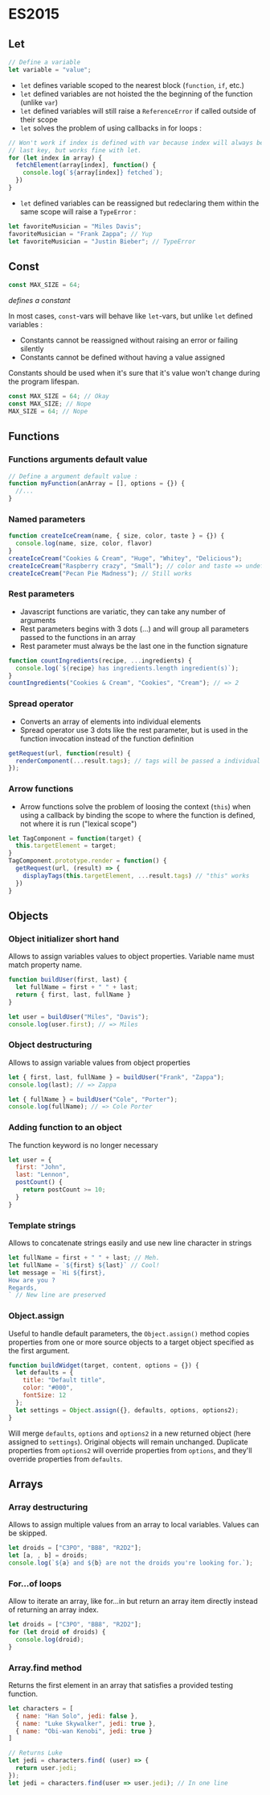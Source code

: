 ES2015
======


## Let

```javascript
// Define a variable
let variable = "value";
```

* `let` defines variable scoped to the nearest block (`function`, `if`, etc.)
* `let` defined variables are not hoisted the the beginning of the function
(unlike `var`)
* `let` defined variables will still raise a `ReferenceError` if called outside
of their scope
* `let` solves the problem of using callbacks in for loops :

```javascript
// Won't work if index is defined with var because index will always be the
// last key, but works fine with let.
for (let index in array) {
  fetchElement(array[index], function() {
    console.log(`${array[index]} fetched`);
  })
}
```



* `let` defined variables can be reassigned but redeclaring them within the
same scope will raise a `TypeError` :

```javascript
let favoriteMusician = "Miles Davis";
favoriteMusician = "Frank Zappa"; // Yup
let favoriteMusician = "Justin Bieber"; // TypeError
```


## Const

```javascript
const MAX_SIZE = 64;
```
*defines a constant*

In most cases, `const`-vars will behave like `let`-vars, but unlike `let`
defined variables :
* Constants cannot be reassigned without raising an error or failing silently
* Constants cannot be defined without having a value assigned

Constants should be used when it's sure that it's value won't change during the
program lifespan.

```javascript
const MAX_SIZE = 64; // Okay
const MAX_SIZE; // Nope
MAX_SIZE = 64; // Nope
```


## Functions

### Functions arguments default value

```javascript
// Define a argument default value :
function myFunction(anArray = [], options = {}) {
  //...
}
```

### Named parameters

```javascript
function createIceCream(name, { size, color, taste } = {}) {
  console.log(name, size, color, flavor)
}
createIceCream("Cookies & Cream", "Huge", "Whitey", "Delicious");
createIceCream("Raspberry crazy", "Small"); // color and taste => undefined
createIceCream("Pecan Pie Madness"); // Still works
```

### Rest parameters

* Javascript functions are variatic, they can take any number of arguments
* Rest parameters begins with 3 dots (...) and will group all parameters passed
to the functions in an array
* Rest parameter must always be the last one in the function signature

```javascript
function countIngredients(recipe, ...ingredients) {
  console.log(`${recipe} has ingredients.length ingredient(s)`);
}
countIngredients("Cookies & Cream", "Cookies", "Cream"); // => 2
```

### Spread operator

* Converts an array of elements into individual elements
* Spread operator use 3 dots like the rest parameter, but is used in the
function invocation instead of the function definition

```javascript
getRequest(url, function(result) {
  renderComponent(...result.tags); // tags will be passed a individual arguments
});
```

### Arrow functions

* Arrow functions solve the problem of loosing the context (`this`) when using
a callback by binding the scope to where the function is defined, not where it
is run ("lexical scope")

```javascript
let TagComponent = function(target) {
  this.targetElement = target;
}
TagComponent.prototype.render = function() {
  getRequest(url, (result) => {
    displayTags(this.targetElement, ...result.tags) // "this" works
  })
}
```

## Objects

### Object initializer short hand

Allows to assign variables values to object properties. Variable name must match
property name.

```javascript
function buildUser(first, last) {
  let fullName = first + " " + last;
  return { first, last, fullName }
}

let user = buildUser("Miles", "Davis");
console.log(user.first); // => Miles
```

### Object destructuring

Allows to assign variable values from object properties

```javascript
let { first, last, fullName } = buildUser("Frank", "Zappa");
console.log(last); // => Zappa

let { fullName } = buildUser("Cole", "Porter");
console.log(fullName); // => Cole Porter
```

### Adding function to an object

The function keyword is no longer necessary

```javascript
let user = {
  first: "John",
  last: "Lennon",
  postCount() {
    return postCount >= 10;
  }
}
```

### Template strings

Allows to concatenate strings easily and use new line character in strings

```javascript
let fullName = first + " " + last; // Meh.
let fullName = `${first} ${last}` // Cool!
let message = `Hi ${first},
How are you ?
Regards,
` // New line are preserved
```


### Object.assign

Useful to handle default parameters, the `Object.assign()` method copies
properties from one or more source objects to a target object specified as the
first argument.

```javascript
function buildWidget(target, content, options = {}) {
  let defaults = {
    title: "Default title",
    color: "#000",
    fontSize: 12
  };
  let settings = Object.assign({}, defaults, options, options2);
}
```

Will merge `defaults`, `options` and `options2` in a new returned object (here
assigned to `settings`). Original objects will remain unchanged. Duplicate
properties from `options2` will override properties from `options`, and they'll
override properties from `defaults`.


## Arrays

### Array destructuring

Allows to assign multiple values from an array to local variables. Values can
be skipped.

```javascript
let droids = ["C3PO", "BB8", "R2D2"];
let [a, , b] = droids;
console.log(`${a} and ${b} are not the droids you're looking for.`);
```

### For...of loops

Allow to iterate an array, like for...in but return an array item directly
instead of returning an array index.

```javascript
let droids = ["C3PO", "BB8", "R2D2"];
for (let droid of droids) {
  console.log(droid);
}
```

### Array.find method

Returns the first element in an array that satisfies a provided testing
function.

```javascript
let characters = [
  { name: "Han Solo", jedi: false },
  { name: "Luke Skywalker", jedi: true },
  { name: "Obi-wan Kenobi", jedi: true }
]

// Returns Luke
let jedi = characters.find( (user) => {
  return user.jedi;
});
let jedi = characters.find(user => user.jedi); // In one line
```